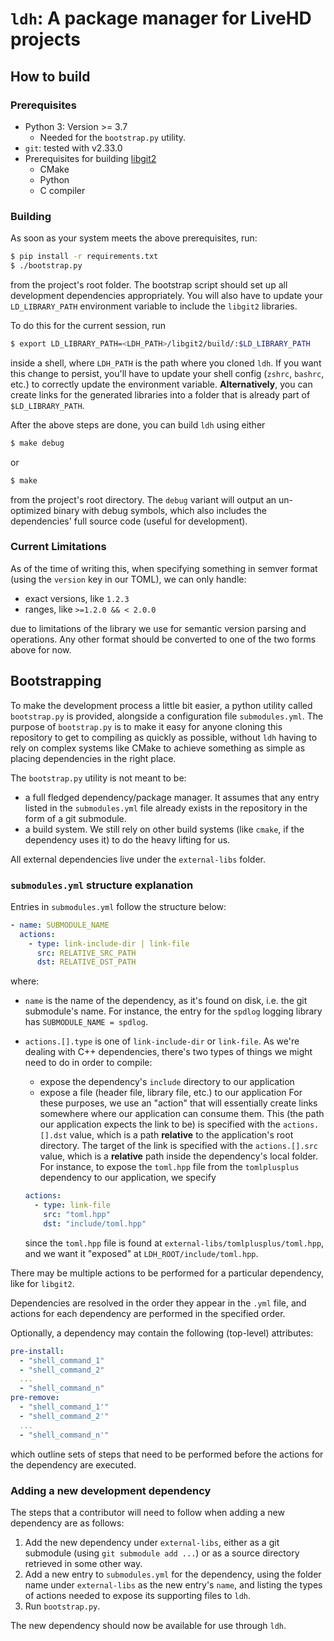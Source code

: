 # `ldh`: A package manager for LiveHD projects

## How to build

### Prerequisites

* Python 3: Version >= 3.7
    * Needed for the `bootstrap.py` utility.
* `git`: tested with v2.33.0
* Prerequisites for building [libgit2](https://github.com/libgit2/libgit2/tree/043f3123e3c63b634d9bfd7276e70d86b8accadc#quick-start)
    * CMake
    * Python
    * C compiler

### Building

As soon as your system meets the above prerequisites, run:

```bash
$ pip install -r requirements.txt
$ ./bootstrap.py
```

from the project's root folder. The bootstrap script should set up all development dependencies
appropriately.
You will also have to update your `LD_LIBRARY_PATH` environment variable to include the `libgit2` libraries.

To do this for the current session, run
```bash
$ export LD_LIBRARY_PATH=<LDH_PATH>/libgit2/build/:$LD_LIBRARY_PATH
```
inside a shell, where `LDH_PATH` is the path where you cloned `ldh`. If you want this change to persist,
you'll have to update your shell config (`zshrc`, `bashrc`, etc.) to correctly update the environment
variable.
**Alternatively**, you can create links for the generated libraries into a folder that is already
part of `$LD_LIBRARY_PATH`.

After the above steps are done, you can build `ldh` using either
```bash
$ make debug
```

or
```bash
$ make
```

from the project's root directory. The `debug` variant will output an un-optimized binary with debug symbols,
which also includes the dependencies' full source code (useful for development).


### Current Limitations

As of the time of writing this, when specifying something in semver format (using the `version` key in our TOML),
we can only handle:
* exact versions, like `1.2.3`
* ranges, like `>=1.2.0 && < 2.0.0`

due to limitations of the library we use for semantic version parsing and operations. Any other format should be converted
to one of the two forms above for now.


## Bootstrapping

To make the development process a little bit easier, a python utility called `bootstrap.py` is provided, alongside a
configuration file `submodules.yml`. The purpose of `bootstrap.py` is to make it easy for anyone cloning this repository
to get to compiling as quickly as possible, without `ldh` having to rely on complex systems like CMake to achieve
something as simple as placing dependencies in the right place.

The `bootstrap.py` utility is not meant to be:
- a full fledged dependency/package manager. It assumes that any entry listed in the `submodules.yml` file already
  exists in the repository in the form of a git submodule.
- a build system. We still rely on other build systems (like `cmake`, if the dependency uses it) to do the heavy lifting
  for us.


All external dependencies live under the `external-libs` folder.

### `submodules.yml` structure explanation

Entries in `submodules.yml` follow the structure below:

```yaml
- name: SUBMODULE_NAME
  actions:
    - type: link-include-dir | link-file
      src: RELATIVE_SRC_PATH
      dst: RELATIVE_DST_PATH
```

where:
* `name` is the name of the dependency, as it's found on disk, i.e. the git submodule's name. For instance,
  the entry for the `spdlog` logging library has `SUBMODULE_NAME = spdlog`.
* `actions.[].type` is one of `link-include-dir` or `link-file`. As we're dealing with C++ dependencies, there's two
  types of things we might need to do in order to compile:
    - expose the dependency's `include` directory to our application
    - expose a file (header file, library file, etc.) to our application
  For these purposes, we use an "action" that will essentially create links somewhere where our application can consume
  them. This (the path our application expects the link to be) is specified with the `actions.[].dst` value, which is a
  path **relative** to the application's root directory. The target of the link is specified with the `actions.[].src`
  value, which is a **relative** path inside the dependency's local folder. For instance, to expose the `toml.hpp` file
  from the `tomlplusplus` dependency to our application, we specify

  ```yaml
  actions:
    - type: link-file
      src: "toml.hpp"
      dst: "include/toml.hpp"
  ```

  since the `toml.hpp` file is found at `external-libs/tomlplusplus/toml.hpp`, and we want it "exposed" at
  `LDH_ROOT/include/toml.hpp`.

There may be multiple actions to be performed for a particular dependency, like for `libgit2`.

Dependencies are resolved in the order they appear in the `.yml` file, and actions for each dependency are performed in
the specified order.

Optionally, a dependency may contain the following (top-level) attributes:
```yaml
pre-install:
  - "shell_command_1"
  - "shell_command_2"
  ...
  - "shell_command_n"
pre-remove:
  - "shell_command_1'"
  - "shell_command_2'"
  ...
  - "shell_command_n'"
```

which outline sets of steps that need to be performed before the actions for the dependency are executed.


### Adding a new development dependency

The steps that a contributor will need to follow when adding a new dependency are as follows:
1) Add the new dependency under `external-libs`, either as a git submodule (using `git submodule add ...`) or as a
source directory retrieved in some other way.
2) Add a new entry to `submodules.yml` for the dependency, using the folder name under `external-libs` as the new
entry's `name`, and listing the types of actions needed to expose its supporting files to `ldh`.
3) Run `bootstrap.py`.

The new dependency should now be available for use through `ldh`.
